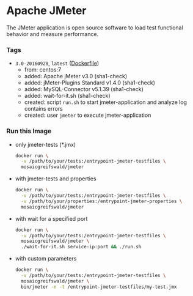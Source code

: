 # Apache JMeter
The JMeter application is open source software to load test functional behavior and measure performance.

### Tags
* `3.0-20160928`, `latest` ([Dockerfile](https://github.com/mosaic-hgw/jMeter/blob/master/Dockerfile))
  - from: centos:7
  - added: Apache jMeter v3.0 (sha1-check)
  - added: jMeter-Plugins Standard v1.4.0 (sha1-check)
  - added: MySQL-Connector v5.1.39 (sha1-check)
  - added: wait-for-it.sh (sha1-check)
  - created: script `run.sh` to start jmeter-application and analyze log contains errors
  - created: user `jmeter` to execute jmeter-application

### Run this Image
* only jmeter-tests (*.jmx)
  ```sh
  docker run \
    -v /path/to/your/tests:/entrypoint-jmeter-testfiles \
    mosaicgreifswald/jmeter
  ```

* with jmeter-tests and properties
  ```sh
  docker run \
    -v /path/to/your/tests:/entrypoint-jmeter-testfiles \
    -v /path/to/your/properties:/entrypoint-jmeter-properties \
    mosaicgreifswald/jmeter
  ```

* with wait for a specified port
  ```sh
  docker run \
    -v /path/to/your/tests:/entrypoint-jmeter-testfiles \
    mosaicgreifswald/jmeter \
    ./wait-for-it.sh service-ip:port && ./run.sh
  ```

* with custom parameters
  ```sh
  docker run \
    -v /path/to/your/tests:/entrypoint-jmeter-testfiles \
    mosaicgreifswald/jmeter \
    bin/jmeter -n -t /entrypoint-jmeter-testfiles/my-test.jmx
  ```
